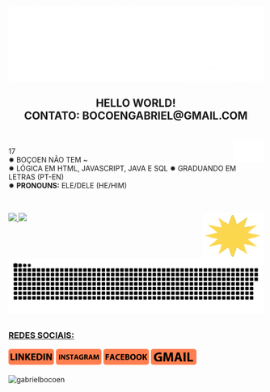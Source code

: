 <div style="display: inline_block"><br>
 <img align="center" alt="Gmns-Gif" height="150" width="1100" src="https://github.com/gabrielbocoen/gabrielbocoen/blob/main/arts/BOCOEN%20(1).png?raw=true">
</div>

<h2 align="center"><b>HELLO WORLD!</b> <br> CONTATO: BOCOENGABRIEL@GMAIL.COM </h2>


<div style="display: inline_block"><br>
 <img align="right" alt="Gmns-Gif" height="45" width="60" src="https://github.com/gabrielbocoen/gabrielbocoen/blob/main/arts/GB.png?raw=true">
</div>

17 <br>
✹ BOÇOEN NÃO TEM ~ <br>
✹ LÓGICA EM HTML, JAVASCRIPT, JAVA E SQL ✹ GRADUANDO EM LETRAS (PT-EN)<br>
✹ __PRONOUNS:__  ELE/DELE (HE/HIM)<br>

##

<div style="display: inline_block"><br>
 <img align="right" alt="Gmns-Gif" height="90" width="120" src="https://github.com/gabrielbocoen/gabrielbocoen/blob/main/arts/sun.gif?raw=true">
 <a href="https://github.com/gabrielbocoen">
   
 <img height="100em" src="https://github-readme-stats.vercel.app/api?username=gabrielbocoen&show_icons=true&theme=dark&include_all_commits=true&count_private=true"/>
 <img height="100em" src="https://github-readme-stats.vercel.app/api/top-langs/?username=gabrielbocoen&layout=compact&langs_count=7&theme=dark"/>
</div>
  
![Snake animation](https://github.com/gabrielbocoen/gabrielbocoen/blob/output/github-contribution-grid-snake.svg)

##
 
  ### REDES SOCIAIS:

<div>
  <a href="https://www.linkedin.com/in/gabrielbocoen/" target="_blank"><img src="https://github.com/gabrielbocoen/gabrielbocoen/blob/main/arts/Redes%20Sociais/linked-in.png?raw=true" target="_blank"/></a>
  <a href="https://www.instagram.com/gabrielbocoen/" target="_blank"><img src="https://github.com/gabrielbocoen/gabrielbocoen/blob/main/arts/Redes%20Sociais/INSTAGRAM.png?raw=true" target="_blank"/></a>
 <a href="https://www.facebook.com/gabrielbocoen/" target="_blank"><img src="https://github.com/gabrielbocoen/gabrielbocoen/blob/main/arts/Redes%20Sociais/FACEBOOK.png?raw=true" target="_blank"/></a>
 <a href="mailto:bocoengabriel@gmail.com" target="_blank"><img src="https://github.com/gabrielbocoen/gabrielbocoen/blob/main/arts/Redes%20Sociais/GMAIL.png?raw=true"/></a>
</div>
<br>
<img src="https://komarev.com/ghpvc/?username=gabrielbocoen&color=orange" alt="gabrielbocoen" />

